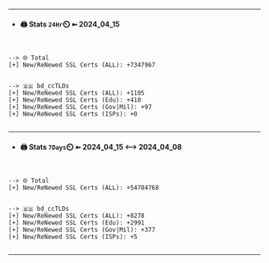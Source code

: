 

---
- #### 🖨️ **Stats** `24Hr`⏲️ ➼ 2024_04_15
```console


--> 🌐 Total
[+] New/ReNewed SSL Certs (ALL): +7347967


--> 🇧🇩 bd_ccTLDs
[+] New/ReNewed SSL Certs (ALL): +1105
[+] New/ReNewed SSL Certs (Edu): +410
[+] New/ReNewed SSL Certs (Gov|Mil): +97
[+] New/ReNewed SSL Certs (ISPs): +0


```

---
- #### 🖨️ **Stats** `7Days`⏲️ ➼ 2024_04_15 <--> 2024_04_08
```console


--> 🌐 Total
[+] New/ReNewed SSL Certs (ALL): +54784768


--> 🇧🇩 bd_ccTLDs
[+] New/ReNewed SSL Certs (ALL): +8278
[+] New/ReNewed SSL Certs (Edu): +2991
[+] New/ReNewed SSL Certs (Gov|Mil): +377
[+] New/ReNewed SSL Certs (ISPs): +5


```

---

